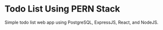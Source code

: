 # Todo List Using PERN Stack
Simple todo list web app using PostgreSQL, ExpressJS, React, and NodeJS.